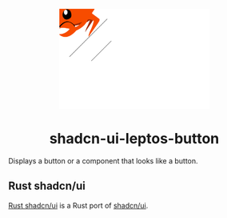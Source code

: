 <p align="center">
    <a href="../../../logo.svg" alt="Rust shadcn/ui logo">
        <img src="../../../logo.svg" width="300" height="200">
    </a>
</p>

<h1 align="center">shadcn-ui-leptos-button</h1>

Displays a button or a component that looks like a button.

## Rust shadcn/ui

[Rust shadcn/ui](https://github.com/NixySoftware/shadcn-ui) is a Rust port of [shadcn/ui](https://ui.shadcn.com/).
